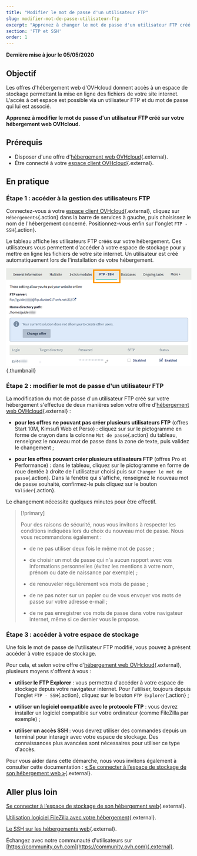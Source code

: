 ```yaml
---
title: "Modifier le mot de passe d'un utilisateur FTP"
slug: modifier-mot-de-passe-utilisateur-ftp
excerpt: "Apprenez à changer le mot de passe d'un utilisateur FTP créé sur votre hébergement web OVHcloud"
section: 'FTP et SSH'
order: 1
---
```


**Dernière mise à jour le 05/05/2020**

## Objectif

Les offres d'hébergement web d'OVHcloud donnent accès à un espace de stockage permettant la mise en ligne des fichiers de votre site internet. L'accès à cet espace est possible via un utilisateur FTP et du mot de passe qui lui est associé.

**Apprenez à modifier le mot de passe d'un utilisateur FTP créé sur votre hébergement web OVHcloud.**

## Prérequis

- Disposer d'une offre d'[hébergement web OVHcloud](https://www.ovhcloud.com/fr-ca/web-hosting/){.external}.
- Être connecté à votre [espace client OVHcloud](https://ca.ovh.com/auth/?action=gotomanager&from=https://www.ovh.com/ca/fr/&ovhSubsidiary=qc){.external}.

## En pratique

### Étape 1 : accéder à la gestion des utilisateurs FTP

Connectez-vous à votre [espace client OVHcloud](https://ca.ovh.com/auth/?action=gotomanager&from=https://www.ovh.com/ca/fr/&ovhSubsidiary=qc){.external}, cliquez sur `Hébergements`{.action} dans la barre de services à gauche, puis choisissez le nom de l'hébergement concerné. Positionnez-vous enfin sur l'onglet `FTP - SSH`{.action}.

Le tableau affiche les utilisateurs FTP créés sur votre hébergement. Ces utilisateurs vous permettent d'accéder à votre espace de stockage pour y mettre en ligne les fichiers de votre site internet. Un utilisateur est créé automatiquement lors de l'installation de votre hébergement.

![ftppassword](images/change-ftp-password-step1.png){.thumbnail}

### Étape 2 : modifier le mot de passe d'un utilisateur FTP

La modification du mot de passe d'un utilisateur FTP créé sur votre hébergement s'effectue de deux manières selon votre offre d'[hébergement web OVHcloud](https://www.ovhcloud.com/fr-ca/web-hosting/){.external} :

- **pour les offres ne pouvant pas créer plusieurs utilisateurs FTP** (offres Start 10M, Kimsufi Web et Perso) : cliquez sur sur le pictogramme en forme de crayon dans la colonne `Mot de passe`{.action} du tableau, renseignez le nouveau mot de passe dans la zone de texte, puis validez le changement ;

- **pour les offres pouvant créer plusieurs utilisateurs FTP** (offres Pro et Performance) : dans le tableau, cliquez sur le pictogramme en forme de roue dentée à droite de l'utilisateur choisi puis sur `Changer le mot de passe`{.action}. Dans la fenêtre qui s'affiche, renseignez le nouveau mot de passe souhaité, confirmez-le puis cliquez sur le bouton `Valider`{.action}.

Le changement nécessite quelques minutes pour être effectif.

> [!primary]
>
> Pour des raisons de sécurité, nous vous invitons à respecter les conditions indiquées lors du choix du nouveau mot de passe. Nous vous recommandons également :
>
> - de ne pas utiliser deux fois le même mot de passe ;
>
> - de choisir un mot de passe qui n'a aucun rapport avec vos informations personnelles (évitez les mentions à votre nom, prénom ou date de naissance par exemple) ;
>
> - de renouveler régulièrement vos mots de passe ;
>
> - de ne pas noter sur un papier ou de vous envoyer vos mots de passe sur votre adresse e-mail ;
>
> - de ne pas enregistrer vos mots de passe dans votre navigateur internet, même si ce dernier vous le propose.
>

### Étape 3 : accéder à votre espace de stockage

Une fois le mot de passe de l'utilisateur FTP modifié, vous pouvez à présent accéder à votre espace de stockage.

Pour cela, et selon votre offre d'[hébergement web OVHcloud](https://www.ovhcloud.com/fr-ca/web-hosting/){.external}, plusieurs moyens s'offrent à vous :

- **utiliser le FTP Explorer** : vous permettra d'accéder à votre espace de stockage depuis votre navigateur internet. Pour l'utiliser, toujours depuis l'onglet `FTP - SSH`{.action}, cliquez sur le bouton `FTP Explorer`{.action} ;

- **utiliser un logiciel compatible avec le protocole FTP** : vous devrez installer un logiciel compatible sur votre ordinateur (comme FileZilla par exemple) ;

- **utiliser un accès SSH** : vous devrez utiliser des commandes depuis un terminal pour interagir avec votre espace de stockage. Des connaissances plus avancées sont nécessaires pour utiliser ce type d'accès.

Pour vous aider dans cette démarche, nous vous invitons également à consulter cette documentation : [« Se connecter à l’espace de stockage de son hébergement web »](../connexion-espace-stockage-ftp-hebergement-web/){.external}.

## Aller plus loin

[Se connecter à l’espace de stockage de son hébergement web](../connexion-espace-stockage-ftp-hebergement-web/){.external}.

[Utilisation logiciel FileZilla avec votre hébergement](../mutualise-guide-utilisation-filezilla/){.external}.

[Le SSH sur les hébergements web](../mutualise-le-ssh-sur-les-hebergements-mutualises/){.external}.

Échangez avec notre communauté d'utilisateurs sur [https://community.ovh.com](https://community.ovh.com){.external}.
